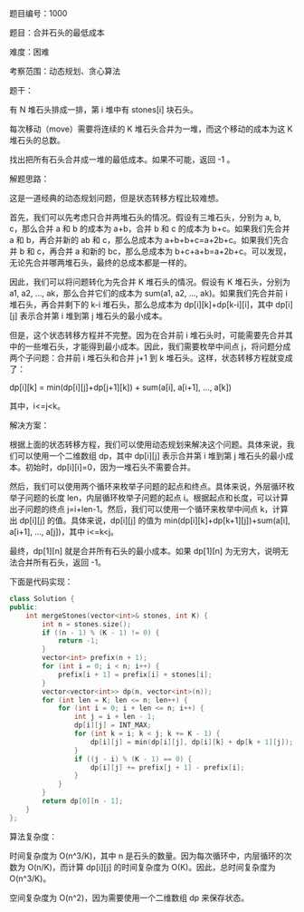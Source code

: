 题目编号：1000

题目：合并石头的最低成本

难度：困难

考察范围：动态规划、贪心算法

题干：

有 N 堆石头排成一排，第 i 堆中有 stones[i] 块石头。

每次移动（move）需要将连续的 K 堆石头合并为一堆，而这个移动的成本为这 K 堆石头的总数。

找出把所有石头合并成一堆的最低成本。如果不可能，返回 -1 。

解题思路：

这是一道经典的动态规划问题，但是状态转移方程比较难想。

首先，我们可以先考虑只合并两堆石头的情况。假设有三堆石头，分别为 a, b, c，那么合并 a 和 b 的成本为 a+b，合并 b 和 c 的成本为 b+c。如果我们先合并 a 和 b，再合并新的 ab 和 c，那么总成本为 a+b+b+c=a+2b+c。如果我们先合并 b 和 c，再合并 a 和新的 bc，那么总成本为 b+c+a+b=a+2b+c。可以发现，无论先合并哪两堆石头，最终的总成本都是一样的。

因此，我们可以将问题转化为先合并 K 堆石头的情况。假设有 K 堆石头，分别为 a1, a2, ..., ak，那么合并它们的成本为 sum(a1, a2, ..., ak)。如果我们先合并前 i 堆石头，再合并剩下的 k-i 堆石头，那么总成本为 dp[i][k]+dp[k-i][i]，其中 dp[i][j] 表示合并第 i 堆到第 j 堆石头的最小成本。

但是，这个状态转移方程并不完整。因为在合并前 i 堆石头时，可能需要先合并其中的一些堆石头，才能得到最小成本。因此，我们需要枚举中间点 j，将问题分成两个子问题：合并前 i 堆石头和合并 j+1 到 k 堆石头。这样，状态转移方程就变成了：

dp[i][k] = min(dp[i][j]+dp[j+1][k]) + sum(a[i], a[i+1], ..., a[k])

其中，i<=j<k。

解决方案：

根据上面的状态转移方程，我们可以使用动态规划来解决这个问题。具体来说，我们可以使用一个二维数组 dp，其中 dp[i][j] 表示合并第 i 堆到第 j 堆石头的最小成本。初始时，dp[i][i]=0，因为一堆石头不需要合并。

然后，我们可以使用两个循环来枚举子问题的起点和终点。具体来说，外层循环枚举子问题的长度 len，内层循环枚举子问题的起点 i。根据起点和长度，可以计算出子问题的终点 j=i+len-1。然后，我们可以使用一个循环来枚举中间点 k，计算出 dp[i][j] 的值。具体来说，dp[i][j] 的值为 min(dp[i][k]+dp[k+1][j])+sum(a[i], a[i+1], ..., a[j])，其中 i<=k<j。

最终，dp[1][n] 就是合并所有石头的最小成本。如果 dp[1][n] 为无穷大，说明无法合并所有石头，返回 -1。

下面是代码实现：

```cpp
class Solution {
public:
    int mergeStones(vector<int>& stones, int K) {
        int n = stones.size();
        if ((n - 1) % (K - 1) != 0) {
            return -1;
        }
        vector<int> prefix(n + 1);
        for (int i = 0; i < n; i++) {
            prefix[i + 1] = prefix[i] + stones[i];
        }
        vector<vector<int>> dp(n, vector<int>(n));
        for (int len = K; len <= n; len++) {
            for (int i = 0; i + len <= n; i++) {
                int j = i + len - 1;
                dp[i][j] = INT_MAX;
                for (int k = i; k < j; k += K - 1) {
                    dp[i][j] = min(dp[i][j], dp[i][k] + dp[k + 1][j]);
                }
                if ((j - i) % (K - 1) == 0) {
                    dp[i][j] += prefix[j + 1] - prefix[i];
                }
            }
        }
        return dp[0][n - 1];
    }
};
```

算法复杂度：

时间复杂度为 O(n^3/K)，其中 n 是石头的数量。因为每次循环中，内层循环的次数为 O(n/K)，而计算 dp[i][j] 的时间复杂度为 O(K)。因此，总时间复杂度为 O(n^3/K)。

空间复杂度为 O(n^2)，因为需要使用一个二维数组 dp 来保存状态。